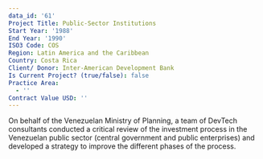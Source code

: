 ```yaml
---
data_id: '61'
Project Title: Public-Sector Institutions
Start Year: '1988'
End Year: '1990'
ISO3 Code: COS
Region: Latin America and the Caribbean
Country: Costa Rica
Client/ Donor: Inter-American Development Bank
Is Current Project? (true/false): false
Practice Area:
  - ''
Contract Value USD: ''
---
```

On behalf of the Venezuelan Ministry of Planning, a team of DevTech consultants conducted a critical review of the investment process in the Venezuelan public sector (central government and public enterprises) and developed a strategy to improve the different phases of the process.